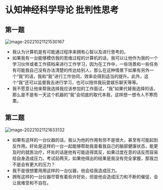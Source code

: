 # 认知神经科学导论 批判性思考

## 第一题

![image-20221021121530167](https://happygoing.oss-cn-beijing.aliyuncs.com/img/image-20221021121530167.png)

- 我认为计算机是有可能通过程序来拥有心智以及进行思考的。
- 如果我有一台能够模仿我的思维过程的计算机的话，我可以让他作为我的一个学习伙伴或者工作搭档来进行工作学习，因为在工作中，一些场景和一些任务有可能我自己没有办法清楚的传达给别人，那么在这种情景下如果有另外一个“我”的话，我和“我”进行工作协同，效率会得到适当的提升。此外，这个“我”还可以监督我去进行学习，也可以陪伴我玩耍娱乐聊天等等。
- 我不愿意让他来帮我选择我应该参加的工作面试，“我”如果代替我选择的话，那么是不是有一天这个机器的“我”会彻底的取代本我，这样想一想令人不寒而栗。

## 第二题

![image-20221021121833132](https://happygoing.oss-cn-beijing.aliyuncs.com/img/image-20221021121833132.png)

- 如果有这样的一台仪器的话，我认为他的作用有但不是很大，甚至有可能起到反作用。好处是这样的一台一起能够帮助我查看我自己的脑部健康状态，能更及时的就医治疗，坏处的话是他有可能适得其反，如果过度在意的话反而容易给自身造成压力。考试前两天，如果他得出的结果是我没有完全掌握，那我岂不是会有更大的压力？
- 我不是很想要用用这样的一台仪器，他会给我造成压力。
- 拥有这样的一台仪器尽管有着些许好处，但是他会造成压力和不断的催促，会让我难受和不自在。